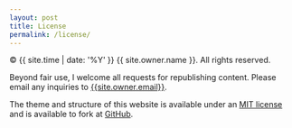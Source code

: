 ```yaml
---
layout: post
title: License
permalink: /license/
---
```


&copy; {{ site.time | date: '%Y' }} {{ site.owner.name }}. All rights reserved.

Beyond fair use, I welcome all requests for republishing content. Please email any inquiries to [{{site.owner.email}}](mailto:{{site.owner.email}}).

The theme and structure of this website is available under an [MIT license](https://raw.github.com/pjking07/vernonking.org/gh-pages/LICENSE) and is available to fork at [GitHub](https://github.com/pjking07/vernonking.org/).